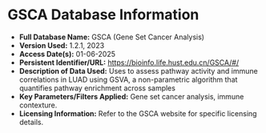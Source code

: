 # GSCA Database Information

* **Full Database Name:** GSCA (Gene Set Cancer Analysis)
* **Version Used:** 1.2.1, 2023
* **Access Date(s):** 01-06-2025
* **Persistent Identifier/URL:** https://bioinfo.life.hust.edu.cn/GSCA/#/
* **Description of Data Used:** Uses to assess pathway activity and immune correlations in LUAD using GSVA, a non-parametric algorithm that quantifies pathway enrichment across samples
* **Key Parameters/Filters Applied:** Gene set cancer analysis, immune contexture.
* **Licensing Information:** Refer to the GSCA website for specific licensing details.
